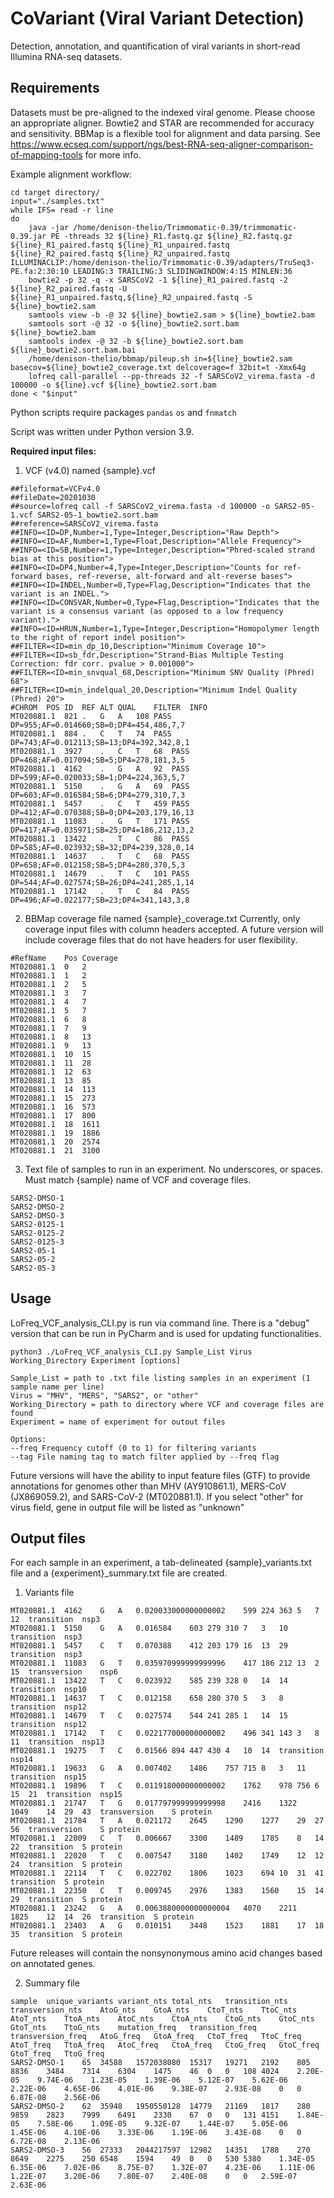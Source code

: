 # CoVariant (Viral Variant Detection)
Detection, annotation, and quantification of viral variants in short-read Illumina RNA-seq datasets.

## Requirements
Datasets must be pre-aligned to the indexed viral genome. Please choose an appropriate aligner. Bowtie2 and STAR are recommended for accuracy and sensitivity. BBMap is a flexible tool for alignment and data parsing. See https://www.ecseq.com/support/ngs/best-RNA-seq-aligner-comparison-of-mapping-tools for more info.

Example alignment workflow:

```
cd target directory/
input="./samples.txt"
while IFS= read -r line
do
	java -jar /home/denison-thelio/Trimmomatic-0.39/trimmomatic-0.39.jar PE -threads 32 ${line}_R1.fastq.gz ${line}_R2.fastq.gz ${line}_R1_paired.fastq ${line}_R1_unpaired.fastq ${line}_R2_paired.fastq ${line}_R2_unpaired.fastq ILLUMINACLIP:/home/denison-thelio/Trimmomatic-0.39/adapters/TruSeq3-PE.fa:2:30:10 LEADING:3 TRAILING:3 SLIDINGWINDOW:4:15 MINLEN:36
	bowtie2 -p 32 -q -x SARSCoV2 -1 ${line}_R1_paired.fastq -2 ${line}_R2_paired.fastq -U ${line}_R1_unpaired.fastq,${line}_R2_unpaired.fastq -S ${line}_bowtie2.sam
	samtools view -b -@ 32 ${line}_bowtie2.sam > ${line}_bowtie2.bam
	samtools sort -@ 32 -o ${line}_bowtie2.sort.bam ${line}_bowtie2.bam
	samtools index -@ 32 -b ${line}_bowtie2.sort.bam ${line}_bowtie2.sort.bam.bai
	/home/denison-thelio/bbmap/pileup.sh in=${line}_bowtie2.sam basecov=${line}_bowtie2_coverage.txt delcoverage=f 32bit=t -Xmx64g
	lofreq call-parallel --pp-threads 32 -f SARSCoV2_virema.fasta -d 100000 -o ${line}.vcf ${line}_bowtie2.sort.bam
done < "$input"
```

Python scripts require packages `pandas` `os` and `fnmatch`

Script was written under Python version 3.9.

**Required input files:**
1) VCF (v4.0) named {sample}.vcf
```
##fileformat=VCFv4.0
##fileDate=20201030
##source=lofreq call -f SARSCoV2_virema.fasta -d 100000 -o SARS2-05-1.vcf SARS2-05-1_bowtie2.sort.bam 
##reference=SARSCoV2_virema.fasta
##INFO=<ID=DP,Number=1,Type=Integer,Description="Raw Depth">
##INFO=<ID=AF,Number=1,Type=Float,Description="Allele Frequency">
##INFO=<ID=SB,Number=1,Type=Integer,Description="Phred-scaled strand bias at this position">
##INFO=<ID=DP4,Number=4,Type=Integer,Description="Counts for ref-forward bases, ref-reverse, alt-forward and alt-reverse bases">
##INFO=<ID=INDEL,Number=0,Type=Flag,Description="Indicates that the variant is an INDEL.">
##INFO=<ID=CONSVAR,Number=0,Type=Flag,Description="Indicates that the variant is a consensus variant (as opposed to a low frequency variant).">
##INFO=<ID=HRUN,Number=1,Type=Integer,Description="Homopolymer length to the right of report indel position">
##FILTER=<ID=min_dp_10,Description="Minimum Coverage 10">
##FILTER=<ID=sb_fdr,Description="Strand-Bias Multiple Testing Correction: fdr corr. pvalue > 0.001000">
##FILTER=<ID=min_snvqual_68,Description="Minimum SNV Quality (Phred) 68">
##FILTER=<ID=min_indelqual_20,Description="Minimum Indel Quality (Phred) 20">
#CHROM	POS	ID	REF	ALT	QUAL	FILTER	INFO
MT020881.1	821	.	G	A	108	PASS	DP=955;AF=0.014660;SB=0;DP4=454,486,7,7
MT020881.1	884	.	C	T	74	PASS	DP=743;AF=0.012113;SB=13;DP4=392,342,8,1
MT020881.1	3927	.	C	T	68	PASS	DP=468;AF=0.017094;SB=5;DP4=278,181,3,5
MT020881.1	4162	.	G	A	92	PASS	DP=599;AF=0.020033;SB=1;DP4=224,363,5,7
MT020881.1	5150	.	G	A	69	PASS	DP=603;AF=0.016584;SB=6;DP4=279,310,7,3
MT020881.1	5457	.	C	T	459	PASS	DP=412;AF=0.070388;SB=0;DP4=203,179,16,13
MT020881.1	11083	.	G	T	171	PASS	DP=417;AF=0.035971;SB=25;DP4=186,212,13,2
MT020881.1	13422	.	T	C	86	PASS	DP=585;AF=0.023932;SB=32;DP4=239,328,0,14
MT020881.1	14637	.	T	C	68	PASS	DP=658;AF=0.012158;SB=5;DP4=280,370,5,3
MT020881.1	14679	.	T	C	101	PASS	DP=544;AF=0.027574;SB=26;DP4=241,285,1,14
MT020881.1	17142	.	T	C	84	PASS	DP=496;AF=0.022177;SB=23;DP4=341,143,3,8
```
2) BBMap coverage file named {sample}_coverage.txt
Currently, only coverage input files with column headers accepted. A future version will include coverage files that do not have headers for user flexibility.
```
#RefName	Pos	Coverage
MT020881.1	0	2
MT020881.1	1	2
MT020881.1	2	5
MT020881.1	3	7
MT020881.1	4	7
MT020881.1	5	7
MT020881.1	6	8
MT020881.1	7	9
MT020881.1	8	13
MT020881.1	9	13
MT020881.1	10	15
MT020881.1	11	28
MT020881.1	12	63
MT020881.1	13	85
MT020881.1	14	113
MT020881.1	15	273
MT020881.1	16	573
MT020881.1	17	800
MT020881.1	18	1611
MT020881.1	19	1886
MT020881.1	20	2574
MT020881.1	21	3100
```

3) Text file of samples to run in an experiment. No underscores, or spaces. Must match {sample} name of VCF and coverage files.
```
SARS2-DMSO-1
SARS2-DMSO-2
SARS2-DMSO-3
SARS2-0125-1
SARS2-0125-2
SARS2-0125-3
SARS2-05-1
SARS2-05-2
SARS2-05-3
```

## Usage

LoFreq_VCF_analysis_CLI.py is run via command line. There is a "debug" version that can be run in PyCharm and is used for updating functionalities.

```
python3 ./LoFreq_VCF_analysis_CLI.py Sample_List Virus Working_Directory Experiment [options]

Sample_List = path to .txt file listing samples in an experiment (1 sample name per line)
Virus = "MHV", "MERS", "SARS2", or "other"
Working_Directory = path to directory where VCF and coverage files are found
Experiment = name of experiment for outout files

Options:
--freq Frequency cutoff (0 to 1) for filtering variants
--tag File naming tag to match filter applied by --freq flag
```
Future versions will have the ability to input feature files (GTF) to provide annotations for genomes other than MHV (AY910861.1), MERS-CoV (JX869059.2), and SARS-CoV-2 (MT020881.1). If you select "other" for virus field, gene in output file will be listed as "unknown"

## Output files
For each sample in an experiment, a tab-delineated {sample}_variants.txt file and a {experiment}_summary.txt file are created.
1) Variants file
```genome	position	reference	variant	frequency	raw_depth	ref_f_count	ref_r_count	variant_f_count	variant_r_count	variant_total	variant_type	gene
MT020881.1	4162	G	A	0.020033000000000002	599	224	363	5	7	12	transition	nsp3
MT020881.1	5150	G	A	0.016584	603	279	310	7	3	10	transition	nsp3
MT020881.1	5457	C	T	0.070388	412	203	179	16	13	29	transition	nsp3
MT020881.1	11083	G	T	0.035970999999999996	417	186	212	13	2	15	transversion	nsp6
MT020881.1	13422	T	C	0.023932	585	239	328	0	14	14	transition	nsp10
MT020881.1	14637	T	C	0.012158	658	280	370	5	3	8	transition	nsp12
MT020881.1	14679	T	C	0.027574	544	241	285	1	14	15	transition	nsp12
MT020881.1	17142	T	C	0.022177000000000002	496	341	143	3	8	11	transition	nsp13
MT020881.1	19275	T	C	0.01566	894	447	430	4	10	14	transition	nsp14
MT020881.1	19633	G	A	0.007402	1486	757	715	8	3	11	transition	nsp15
MT020881.1	19896	T	C	0.011918000000000002	1762	978	756	6	15	21	transition	nsp15
MT020881.1	21747	T	G	0.017797999999999998	2416	1322	1049	14	29	43	transversion	S protein
MT020881.1	21784	T	A	0.021172	2645	1290	1277	29	27	56	transversion	S protein
MT020881.1	22009	C	T	0.006667	3300	1489	1785	8	14	22	transition	S protein
MT020881.1	22020	T	C	0.007547	3180	1402	1749	12	12	24	transition	S protein
MT020881.1	22114	T	C	0.022702	1806	1023	694	10	31	41	transition	S protein
MT020881.1	22350	C	T	0.009745	2976	1383	1560	15	14	29	transition	S protein
MT020881.1	23242	G	A	0.0063880000000000004	4070	2211	1825	12	14	26	transition	S protein
MT020881.1	23403	A	G	0.010151	3448	1523	1881	17	18	35	transition	S protein
```
Future releases will contain the nonsynonymous amino acid changes based on annotated genes.

2) Summary file
```
sample	unique_variants	variant_nts	total_nts	transition_nts	transversion_nts	AtoG_nts	GtoA_nts	CtoT_nts	TtoC_nts	AtoT_nts	TtoA_nts	AtoC_nts	CtoA_nts	CtoG_nts	GtoC_nts	GtoT_nts	TtoG_nts	mutation_freq	transition_freq	transversion_freq	AtoG_freq	GtoA_freq	CtoT_freq	TtoC_freq	AtoT_freq	TtoA_freq	AtoC_freq	CtoA_freq	CtoG_freq	GtoC_freq	GtoT_freq	TtoG_freq
SARS2-DMSO-1	65	34588	1572038080	15317	19271	2192	805	8836	3484	7314	6304	1475	46	0	0	108	4024	2.20E-05	9.74E-06	1.23E-05	1.39E-06	5.12E-07	5.62E-06	2.22E-06	4.65E-06	4.01E-06	9.38E-07	2.93E-08	0	0	6.87E-08	2.56E-06
SARS2-DMSO-2	62	35948	1950550128	14779	21169	1817	280	9859	2823	7999	6491	2330	67	0	0	131	4151	1.84E-05	7.58E-06	1.09E-05	9.32E-07	1.44E-07	5.05E-06	1.45E-06	4.10E-06	3.33E-06	1.19E-06	3.43E-08	0	0	6.72E-08	2.13E-06
SARS2-DMSO-3	56	27333	2044217597	12982	14351	1788	270	8649	2275	250	6548	1594	49	0	0	530	5380	1.34E-05	6.35E-06	7.02E-06	8.75E-07	1.32E-07	4.23E-06	1.11E-06	1.22E-07	3.20E-06	7.80E-07	2.40E-08	0	0	2.59E-07	2.63E-06
```
